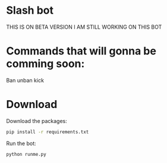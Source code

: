 # Slash bot

THIS IS ON BETA VERSION I AM STILL WORKING ON THIS BOT

# Commands that will gonna be comming soon:

Ban
unban
kick

# Download

Download the packages:
```bash
pip install -r requirements.txt
```

Run the bot:
```bash
python runme.py
```
